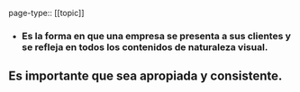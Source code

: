 page-type:: [[topic]]
- ### Es la forma en que una empresa se presenta a sus clientes y se refleja en todos los contenidos de naturaleza visual.

Es importante que sea apropiada y consistente.
  - 


